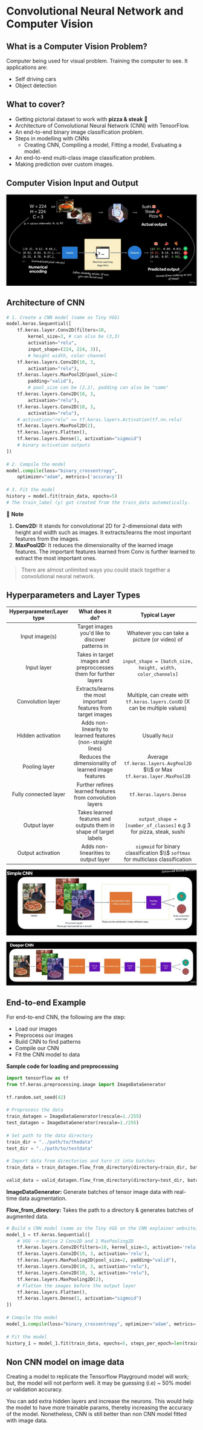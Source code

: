 # Convolutional Neural Network and Computer Vision

## What is a Computer Vision Problem?
Computer being used for visual problem. Training the computer to see. It applications are: 
- Self driving cars
- Object detection

## What to cover?
- Getting pictorial dataset to work with **pizza & steak** :pizza: 
- Architecture of Convolutional Neural Network (CNN) with TensorFlow.
- An end-to-end binary image classification problem.
- Steps in modelling with CNNs
    - Creating CNN, Compiling a model, Fitting a model, Evaluating a model.
- An end-to-end multi-class image classification problem.
- Making prediction over custom images.

## Computer Vision Input and Output
![input_output](./images/input.JPG)

## Architecture of CNN

```py
# 1. Create a CNN model (name as Tiny VGG)
model.keras.Sequential([
    tf.keras.layer.Conv2D(filters=10, 
        kernel_size=3, # can also be (3,3)
        activation="relu",
        input_shape=(224, 224, 3)),
        # height width, color channel
    tf.keras.layers.Conv2D(10, 3,
        activation="relu"),
    tf.keras.layers.MaxPool2D(pool_size=2
        padding="valid"),
        # pool_size can be (2,2), padding can also be "same"
    tf.keras.layers.Conv2D(10, 3,
        activation="relu"),
    tf.keras.layers.Conv2D(10, 3,
        activation="relu"),
    # activation="relu" == tf.keras.layers.Activation(tf.nn.relu)
    tf.keras.layers.MaxPool2D(2),
    tf.keras.layers.Flatten(),
    tf.keras.layers.Dense(1, activation="sigmoid")
    # binary activation outputs
])

# 2. Compile the model
model.compile(loss="binary_crossentropy", 
    optimizer="adam", metrics=['accuracy'])

# 3. Fit the model
history = model.fit(train_data, epochs=5)
# The train_label (y) got created from the train_data automatically.
```

:key: **Note**

1. **Conv2D:** It stands for convolutional 2D for 2-dimensional data with height and width such as images. It extracts/learns the most important features from the images.
2. **MaxPool2D:** It reduces the dimensionality of the learned image features. The important features learned from Conv is further learned to extract the most important ones.

> There are almost unlimited ways you could stack together a convolutional neural network.

## Hyperparameters and Layer Types

|Hyperparameter/Layer type|What does it do?|Typical Layer|
|:------------:|:--------------------:|:----------:|
|Input image(s)|Target images you'd like to discover patterns in|Whatever you can take a picture (or video) of|
|Input layer|Takes in target images and preproccesses them for further layers|`input_shape = [batch_size, height, width, color_channels]`|
|Convolution layer|Extracts/learns the most important features from target images|Multiple, can create with `tf.keras.layers.ConXD` (X can be multiple values)|
|Hidden activation|Adds non-linearity to learned features (non-straight lines)|Usually `ReLU`|
|Pooling layer|Reduces the dimensionality of learned image features|Average `tf.keras.layers.AvgPool2D` $\\$ or Max `tf.keras.layer.MaxPool2D`|
|Fully connected layer|Further refines learned features from convolution layers|`tf.keras.layers.Dense`|
|Output layer|Takes learned features and outputs them in shape of target labels|`output_shape = [number_of_classes]` e.g 3 for pizza, steak, sushi|
|Output activation|Adds non-linearities to output layer|`sigmoid` for binary classification $\\$ `softmax` for multiclass classification|

![Simple CNN](./images/simple_CNN.JPG)

![Deeper CNN](./images/deeper_CNN.JPG)

## End-to-end Example
For end-to-end CNN, the following are the step:
- Load our images
- Preprocess our images
- Build CNN to find patterns
- Compile our CNN
- Fit the CNN model to data

**Sample code for loading and preprocessing**

```py
import tensorflow as tf
from tf.keras.preprocessing.image import ImageDataGenerator

tf.random.set_seed(42)

# Preprocess the data
train_datagen = ImageDataGenerator(rescale=1./255)
test_datagen = ImageDataGenerator(rescale=1./255)

# Set path to the data directory
train_dir = "../path/to/thedata"
test_dir = "../path/to/testdata"

# Import data from directories and turn it into batches
train_data = train_datagen.flow_from_directory(directory=train_dir, batch_size=32, target_size=(224,224), class_mode="binary", seed=42)

valid_data = valid_datagen.flow_from_directory(directory=test_dir, batch_size=32, target_size=(224, 224), class_mode="binary", seed=42)
```

**ImageDataGenerator:** Generate batches of tensor image data with real-time data augmentation.

**Flow_from_directory:** Takes the path to a directory & generates batches of augmented data.

```py
# Build a CNN model (same as the Tiny VGG on the CNN explainer website)
model_1 = tf.keras.Sequential([
    # VGG -> Notice 2 Conv2D and 1 MaxPooling2D
    tf.keras.layers.Conv2D(filters=10, kernel_size=3, activation='relu', input_shape=(224, 224, 3)),
    tf.keras.layers.Conv2D(10, 3, activation='relu'),
    tf.keras.layers.MaxPooling2D(pool_size=2, padding="valid"),
    tf.keras.layers.Conv2D(10, 3, activation="relu"),
    tf.keras.layers.Conv2D(10, 3, activation="relu"),
    tf.keras.layers.MaxPooling2D(2),
    # Flatten the images before the output layer
    tf.keras.layers.Flatten(),
    tf.keras.layers.Dense(1, activation="sigmoid")
])

# Compile the model
model_1.compile(loss="binary_crossentropy", optimizer="adam", metrics=['accuracy'])

# Fit the model
history_1 = model_1.fit(train_data, epochs=5, steps_per_epoch=len(train_data), validation_data=valid_data, validation_steps=len(valid_data))
```

## Non CNN model on image data

Creating a model to replicate the Tensorflow Playground model will work; but, the model will not perform well. It may be guessing (i.e) ~ 50% model or validation accuracy. 

You can add extra hidden layers and increase the neurons. This would help the model to have more trainable params, thereby increasing the accuracy of the model. Nonetheless, CNN is still better than non CNN model fitted with image data.